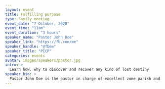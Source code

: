 ```yaml
---
layout: event
title: Fulfilling purpose
type: Family meeting
event_date: "7 October, 2020"
event_time: "11am"
event_duration: "3 hours"
speaker_name: "Pastor John Doe"
speaker_link: "https://fb.com/me"
speaker_handle: "@fbme"
speaker_title: "PICP" 
categories: events
avatar: images/speakers/pastor.jpg
intro: >
  Learn how, why to discover and recover any kind of lost destiny
speaker_bio: >
  Pastor John Doe is the pastor in charge of excellent zone parish and also the speaker of this program
---
```


